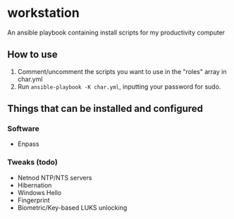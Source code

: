 # workstation
An ansible playbook containing install scripts for my productivity computer

## How to use

1. Comment/uncomment the scripts you want to use in the "roles" array in char.yml
2. Run `ansible-playbook -K char.yml`, inputting your password for sudo.

## Things that can be installed and configured

### Software
* Enpass

### Tweaks (todo)
* Netnod NTP/NTS servers
* Hibernation
* Windows Hello
* Fingerprint
* Biometric/Key-based LUKS unlocking
